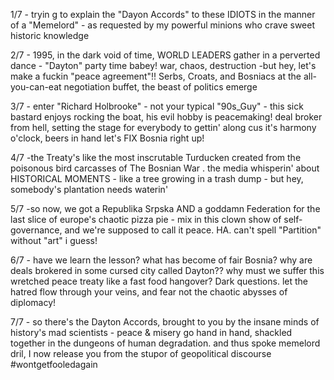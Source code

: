 1/7 - tryin g to explain the "Dayon Accords" to these IDIOTS in the manner of a "Memelord" - as requested by my powerful minions who crave sweet historic knowledge

2/7 - 1995, in the dark void of time, WORLD LEADERS gather in a perverted dance - "Dayton" party time babey! war, chaos, destruction -but hey, let's make a fuckin "peace agreement"!! Serbs, Croats, and Bosniacs at the all-you-can-eat negotiation buffet, the beast of politics emerge

3/7 - enter "Richard Holbrooke" - not your typical "90s_Guy"  - this sick bastard enjoys rocking the boat, his evil hobby is peacemaking! deal broker from hell, setting the stage for everybody to gettin' along cus it's harmony o'clock, beers in hand let's FIX Bosnia right up!

4/7 -the Treaty's like the most inscrutable Turducken created from the poisonous bird carcasses of The Bosnian War . the media whisperin' about HISTORICAL MOMENTS - like a tree growing in a trash dump - but hey, somebody's plantation needs waterin'

5/7 -so now, we got a Republika Srpska AND a goddamn Federation for the last slice of europe's chaotic pizza pie - mix in this clown show of self-governance, and we're supposed to call it peace. HA. can't spell "Partition" without "art" i guess!

6/7 - have we learn the lesson? what has become of fair Bosnia? why are deals brokered in some cursed city called Dayton?? why must we suffer this wretched peace treaty like a fast food hangover? Dark questions. let the hatred flow through your veins, and fear not the chaotic abysses of diplomacy!

7/7 - so there's the Dayton Accords, brought to you by the insane minds of history's mad scientists - peace & misery go hand in hand, shackled together in the dungeons of human degradation. and thus spoke memelord dril, I now release you from the stupor of geopolitical discourse #wontgetfooledagain
